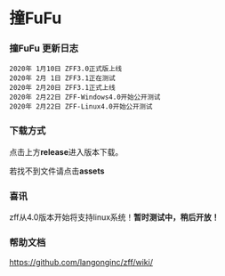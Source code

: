 # 撞FuFu

### 撞FuFu 更新日志
```
2020年 1月10日 ZFF3.0正式版上线
2020年 2月 1日 ZFF3.1正在测试
2020年 2月20日 ZFF3.1正式上线
2020年 2月22日 ZFF-Windows4.0开始公开测试
2020年 2月22日 ZFF-Linux4.0开始公开测试
```
### 下载方式
点击上方**release**进入版本下载。

若找不到文件请点击**assets**

### 喜讯

zff从4.0版本开始将支持linux系统！**暂时测试中，稍后开放！**

### 帮助文档

https://github.com/langonginc/zff/wiki/
